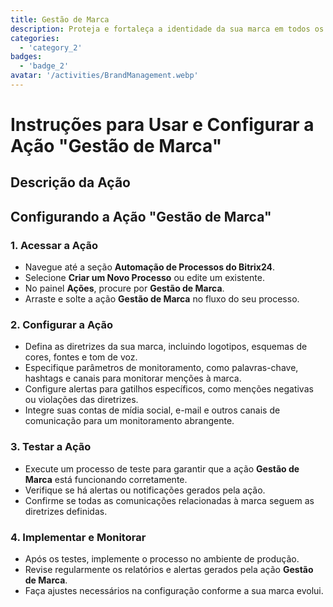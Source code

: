 ```yaml
---
title: Gestão de Marca
description: Proteja e fortaleça a identidade da sua marca em todos os canais.
categories: 
  - 'category_2'
badges: 
  - 'badge_2'
avatar: '/activities/BrandManagement.webp'
---
```

# Instruções para Usar e Configurar a Ação "Gestão de Marca"

## Descrição da Ação

## **Configurando a Ação "Gestão de Marca"**

### 1. Acessar a Ação
- Navegue até a seção **Automação de Processos do Bitrix24**.
- Selecione **Criar um Novo Processo** ou edite um existente.
- No painel **Ações**, procure por **Gestão de Marca**.
- Arraste e solte a ação **Gestão de Marca** no fluxo do seu processo.

### 2. Configurar a Ação
- Defina as diretrizes da sua marca, incluindo logotipos, esquemas de cores, fontes e tom de voz.
- Especifique parâmetros de monitoramento, como palavras-chave, hashtags e canais para monitorar menções à marca.
- Configure alertas para gatilhos específicos, como menções negativas ou violações das diretrizes.
- Integre suas contas de mídia social, e-mail e outros canais de comunicação para um monitoramento abrangente.

### 3. Testar a Ação
- Execute um processo de teste para garantir que a ação **Gestão de Marca** está funcionando corretamente.
- Verifique se há alertas ou notificações gerados pela ação.
- Confirme se todas as comunicações relacionadas à marca seguem as diretrizes definidas.

### 4. Implementar e Monitorar
- Após os testes, implemente o processo no ambiente de produção.
- Revise regularmente os relatórios e alertas gerados pela ação **Gestão de Marca**.
- Faça ajustes necessários na configuração conforme a sua marca evolui.
